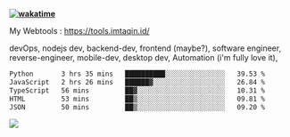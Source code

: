 **[![wakatime](https://wakatime.com/badge/user/87646243-158a-4241-a3cb-668e1fa2dbb8.svg)](https://wakatime.com/@87646243-158a-4241-a3cb-668e1fa2dbb8?style=plastic)**


My Webtools : https://tools.imtaqin.id/


devOps, nodejs dev, backend-dev, frontend (maybe?), software engineer, reverse-engineer, mobile-dev, desktop dev, Automation (i'm fully love it), 

<!--START_SECTION:waka-->

```txt
Python       3 hrs 35 mins   ██████████░░░░░░░░░░░░░░░   39.53 %
JavaScript   2 hrs 26 mins   ██████▓░░░░░░░░░░░░░░░░░░   26.84 %
TypeScript   56 mins         ██▓░░░░░░░░░░░░░░░░░░░░░░   10.31 %
HTML         53 mins         ██▒░░░░░░░░░░░░░░░░░░░░░░   09.81 %
JSON         50 mins         ██▒░░░░░░░░░░░░░░░░░░░░░░   09.20 %
```

<!--END_SECTION:waka-->

<img src="https://github-readme-activity-graph-fjqz177.vercel.app/graph?username=fdciabdul&theme=github-dark"/>

